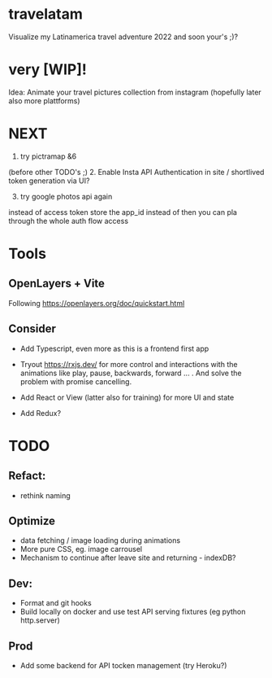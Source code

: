 # travelatam

Visualize my Latinamerica travel adventure 2022 and soon your's ;)?

# very [WIP]!

Idea: Animate your travel pictures collection from instagram (hopefully later also more plattforms)


# NEXT
1. try pictramap &6 


(before other TODO's ;)
2. Enable Insta API Authentication in site / shortlived token generation via UI?

3. try google photos api again 

instead of access token store the app_id instead of 
then you can pla through the whole auth flow access

# Tools

## OpenLayers + Vite

Following https://openlayers.org/doc/quickstart.html

## Consider

* Add Typescript, even more as this is a frontend first app
* Tryout https://rxjs.dev/ for more control and interactions with the animations like play, pause, backwards, forward ... . And solve the problem with promise cancelling.

* Add React or View (latter also for training) for more UI and state
* Add Redux?


# TODO

## Refact:

* rethink naming

## Optimize

* data fetching / image loading during animations
* More pure CSS, eg. image carrousel
* Mechanism to continue after leave site and returning - indexDB?

## Dev:

* Format and git hooks 
* Build locally on docker and use test API serving fixtures (eg python http.server)

## Prod

* Add some backend for API tocken management (try Heroku?)


